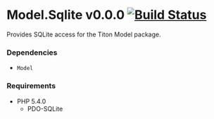 # Model.Sqlite v0.0.0 [![Build Status](https://travis-ci.org/titon/Model.png)](https://travis-ci.org/titon/Model) #

Provides SQLite access for the Titon Model package.

### Dependencies ###

* `Model`

### Requirements ###

* PHP 5.4.0
	* PDO-SQLite